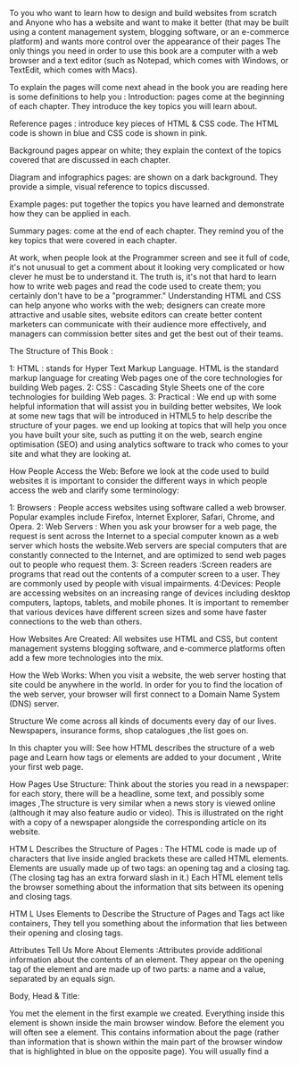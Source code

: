 To you  who want to learn how to design and build websites from scratch and Anyone who has a website and want to make it better   (that may be built using a content management system, blogging software, 
or an e-commerce platform) and wants more control over the appearance of their pages  The only things you need in order to use this book are a computer with a web browser and a text editor
 (such as Notepad, which comes with Windows, or TextEdit, which comes with Macs).

To explain  the pages will come next ahead in the book you are reading here is some definitions to help you :
Introduction: pages come at the beginning of each chapter. They introduce the key topics you will learn about.

Reference pages : introduce key pieces of HTML & CSS code. The HTML code is shown in blue and CSS code is shown in pink.

Background pages appear on white; they explain the context of the topics covered that are discussed in each chapter.

Diagram and infographics pages:  are shown on a dark background. They provide a simple, visual reference to topics discussed.

Example pages:  put together the topics you have learned and demonstrate how they can be applied in each.

Summary pages:  come at the end of each chapter. They remind you of the key topics that were covered in each chapter.


At work, when people look at the Programmer  screen and see it full of code, it's not unusual to get a comment about it looking very complicated or how clever he  must
be to understand it. The truth is, it's not that hard to learn how to write web pages and read the code used to create them; you certainly don't have to be a "programmer."
Understanding HTML and CSS can help anyone who works with the web; designers can create more attractive and usable sites, website editors can create better content
marketers can communicate with their audience more effectively, and managers can commission better sites and get the best out of their teams.

The Structure of This Book :

1: HTML : stands for Hyper Text Markup Language. HTML is the standard markup language for creating Web pages one of the  core technologies for building Web pages.
2: CSS : Cascading Style Sheets   one of the core technologies for building Web pages. 
3: Practical : We end up with some helpful information that will assist you in building better websites, We look at some new tags that will be introduced in HTML5 to help describe the structure of your pages.
we end up looking at topics that will help you once you have built your site, such as putting it on the web, search engine optimisation (SEO) and using analytics software to track who comes to your site and what they are looking at.

How People Access the Web: Before we look at the code used to build websites it is important to consider the different ways in which people access the web and clarify some terminology:

1: Browsers : People access websites using software called a web browser. Popular examples include Firefox, Internet Explorer, Safari, Chrome, and Opera.
2: Web Servers : When you ask your browser for a web page, the request is sent across the Internet to a special computer known as a web server which hosts the website.Web servers are special computers that are constantly 
connected to the Internet, and are optimized to send web pages out to people who request them.
3: Screen readers :Screen readers are programs that read out the contents of a computer screen to a user. They are commonly used by people with visual impairments.
4:Devices: People are accessing websites on an increasing range of devices including desktop computers, laptops, tablets, and mobile phones. It is important to
remember that various devices have different screen sizes and some have faster connections to the web than others.

How Websites Are Created: All websites use HTML and CSS, but content management systems  blogging software, and e-commerce platforms often add a few more technologies into the mix. 

How the Web Works: When you visit a website, the web server hosting that site could be anywhere in the
world. In order for you to find the location of the web server, your browser will first connect to a Domain Name System (DNS) server.





Structure
We come across all kinds of documents every day of our lives. Newspapers, insurance forms, shop catalogues ,the list goes on.

In this chapter you will:
See how HTML describes the structure of a web page  and  Learn how tags or elements are added to your document , Write your first web page.

How Pages Use Structure:
Think about the stories you read in a newspaper: for each story, there will be a headline, some text, and possibly some images ,The structure is very similar when a news story is viewed
online (although it may also feature audio or video). This is illustrated on the right with a copy of a newspaper alongside the corresponding article on its website.

HTM L Describes the Structure of Pages : The HTML code is made up of characters that live inside angled brackets these are called HTML elements. Elements are usually
made up of two tags: an opening tag and a closing tag. (The closing tag has an extra forward slash in it.) Each HTML element tells the browser something about the information that sits between its opening and closing tags.

HTM L Uses Elements to Describe the Structure of Pages and Tags act like containers, They tell you something about the information that lies between their opening and closing tags.

Attributes Tell Us More About Elements :Attributes provide additional information about the contents of an element. 
They appear on the opening tag of the element and are made up of two parts: a name and a value, separated by an equals sign.

Body, Head & Title:
<body> You met the <body> element in the first example we created. Everything inside this element is shown inside the main browser window.
<head> Before the <body> element you will often see a <head> element. This contains information about the page (rather than information that is shown within
the main part of the browser window that is highlighted in blue on the opposite page). You will usually find a <title> element inside the <head> element.
<title> The contents of the <title> element are either shown in the top of the browser, above where you usually type in the URL of the page you want to visit
or on the tab for that page (if your browser uses tabs to allow you to view multiple pages at the same time).


let me guide you throght steps to Creating a Web Page  on a PC:
To create your first web page on a PC, start up Notepad. You can find this by going to:
Start
All Programs (or Programs)
Accessories
Notepad
You might also like to download a free editor called Notepad++ from notepad-plus-plus.org.
Go to the File menu and select Save as... You will need to save the file somewhere you can remember.
Save this file as test.html




Looking at How Other sites are Built you can do that buy opening the page you want to look at and Once you have opened this
page, you can look for the View menu in your browser, and select  the option that says Source or View source.


In end of theis chapter Here is some of the thinge you know about now: 
* HTML pages are text documents.
* HTML uses tags (characters that sit inside angled brackets) to give the information they surround special meaning.
* Tags are often referred to as elements.
* Tags usually come in pairs. The opening tag denotes the start of a piece of content; the closing tag denotes the end.
* Opening tags can carry attributes, which tell us more about the content of that element.
* Attributes require a name and a value.
* To learn HTML you need to know what tags are available for you to use, what they do, and where they can go.


The Evolution of HTML:
- HTML 4 Released 1997
- XHTML 1.0 Released 2000
- HTML5 Released 2000

DOCTYPEs:Because there have beenseveral versions of HTML, each web page should begin with a DOCTYPE declaration to tell a browser which version of HTML
the page is using (althoughbrowsers usually display the page even if it is not included). We will therefore be including one in each example for the rest of the book.

there is a way to wright  Comments in HTML :  <!-- comment goes here -->

ID Attribute: 
Every HTML element can carry the id attribute. It is used to uniquely identify that element from other elements on the page.
The id attribute is known as a global attribute because it can be used on any element.

Class Attribute:
Its value should describe the class it belongs to. In the example on the left, key paragraphs have a class attribute whose value is
important. The class attribute on any element can share the same value. So, in this example, the value of important could be used on headings and links, too.

Block Elements: 
Some elements will always appear to start on a new line in the browser window. These are known as block level elements. Examples of block elements are <h1>, <p>, <ul>, and <li>.

Inline Elements: Some elements will always appear to continue on the same line as their neighbouring elements. These are known as inline elements. Examples of inline elements are <a>, <b>, <em>, and <img>.

Grouping Text &Elements In a Block:
*<div> * : element allows you to group a set of elements together in one block-level box.
*<span>* : The <span> element acts like
an inline equivalent of the <div> element. It is used to either:
1. Contain a section of text where there is no other suitable element to differentiate it from its surrounding text
2. Contain a number of inline elements.

* The most common reason why people use <span> elements is so that they can control the appearance of the content of these elements using CSS *

*<iframe> *:  An iframe is like a little window  that has been cut into your page — and in that window you can see another page. The term iframe is an abbreviation of inline frame.

-src : The src attribute specifies the URL of the page to show in the frame.
-height:  The height attribute specifies the height of the iframe in pixels.
-width:  The width attribute specifies the width of the iframe in pixels.

-scrolling: The scrolling attribute will not be supported in HTML5. In HTML 4 and XHTML, it indicates whether the iframe should
have scrollbars or not. This is important if the page inside the iframe is larger than the space you have allowed for it (using the height and width attributes). 
Scrollbars allow the user to move around the frame to see more content. It can take one of three values: yes (to show scrollbars), no (to hide scrollbars) and auto (to show them only if needed).

-frameborder: The frameborder attribute will not be supported in HTML5. In HTML 4 and XHTML, it indicates whether the frame should have
a border or not. A value of 0 indicates that no border should be shown. A value of 1 indicates that a border should be shown.

-seamless :In HTML5, a new attribute called seamless can be applied to an iframe where scrollbars are not desired. The seamlessattribute (like some other new
HTML5 attributes) does not need a value, but you will often see authors give it a value of seamless. Older browsers do not support the seamless attribute.

# Information About Your Pages:
* <meta> The <meta> element lives inside the <head> element and contains information about that web page.
* description This contains a description of the page. This description is commonly used by search engines to understand what the page is about and should be a maximum of 155 characters.
* keywords This contains a list of commaseparated words that a user might search on to find the page. In practice, this no longer has any noticeable effect on how search engines index your site.
* robots This indicates whether search engines should add this page to their search results or not. A value of noindex can be used if this page should not be added.
A value of nofollow can be used if search engines should add this page in their results but not any pages that it links to.
* author This defines the author of the web page.
* pragma This prevents the browser from caching the page. (That is, storing it locally to save time downloading it on subsequent visits.)
* expires Because browsers often cache the content of a page, the expires option can be used to indicate when the page should expire (and no longer be cached). Note that the date must be specified in the format shown.

### Escape Characters:There are some characters that are used in and reserved by HTML code. (For example, the left and right angled brackets.)

** DOCTYPES tell browsers which version of HTML you are using. 
** You can add comments to your code between the <!-- and --> markers.
** The id and class attributes allow you to identify particular elements.
** The <div> and <span> elements allow you to group block-level and inline elements together.
**  <iframes> cut windows into your web pages through which other pages can be displayed.
**  The <meta> tag allows you to supply all kinds of information about your web page.
**  Escape characters are used to include special characters in your pages such as <, >, 





HTML5 Layout:
HTML5 is introducing a new set of elements that help define the structure of a page.

Traditional HTML Layouts :
For a long time, web page authors used <div> elements to grouptogether related elements on the page (such as the elements that form a header, an article, footer or sidebar). 
Authors used class or id attributes to indicate the role of the <div> element in the structure of the page.

New Html 5 Layout Elements:
HTML5 introduces a new set of elements that allow you to divide up the parts of a page. The names of these elements indicate the kind of content
you will find in them. They are still subject to change, but that has not stopped many web page authors using them already.

Headers & Footers <header> <footer> :
The <header> and <footer> elements can be used for:
**  The main header or footer that appears at the top or bottom of every page on the site.
**  A header or footer for an individual <article> or <section> within the page

- Navigation <nav> : The <nav> element is used to contain the major navigational blocks on the site such as the primary site navigation.
- Articles <article> : The <article> element acts as a container for any section of a page that could stand alone and potentially be syndicated.
- Asides <aside> :  The <aside> element has two purposes, depending on whether it is inside an <article> element or not.
- Sections <section> : The <section> element groups related content together, and typically each section would have its own heading.
- Heading Groups <hgroup> : The purpose of the <hgroup> element is to group together a set of one or more <h1> through <h6> elements so that they are treated as one single heading.
- Figures <figure> <figcaption> :used when the content simply references the element (and not for something that is absolutely integral to the flow of a page).
- Sectioning El ements <div> : the <div> element will remain an important way to group together related elements, because you should not be using these new elements that you have just met for purposes other than those explicitly stated.
- Linking Around Block-Level El ements : HTML5 allows web page authors to place an <a> element around a block level element that contains child elements.  This allows you to turn an entire block into a link. 
This is not a new element in HTML5, but it was not seen as a correct usage of the <a> element in earlier versions of HTML.


## The new HTML5 elements indicate the purpose of different parts of a web page and help to describeits structure.
## The new elements provide clearer code (compared with using multiple <div> elements).
## Older browsers that do not understand HTML5 elements need to be told which elements are block-level elements.
## To make HTML5 elements work in Internet Explorer 8 (and older versions of IE), extra JavaScript is needed, which is available free from Google.




*Who is the Site For? *
**Every website should be designed for the target audience—not just for yourself or the**
**site owner. It is therefore very important to understand who your target audience is.**

*Every Websitew must have a Target Audience: individuals*
**What is the age range of your target audience?**
** Will your site appeal to more women or men? What is the mix?**
** Which country do your visitors live in?**
** Do they live in urban or rural areas?**
** What is the average income of visitors?**
** What level of education do they have?**
** What is their marital or family status?**
** What is their occupation?**
** How many hours do they work per week?**
** How often do they use the web?**
** What kind of device do they use to access the web?**

*Target Audience: Companies*
** What is the size of the company or relevant department?**
** What is the position of people in the company who visit your site?**
** Will visitors be using the site for themselves or for someone else?**
** How large is the budget they control?**

##Why People Visit YOUR Website :
Now that you know who your visitors are, you need to consider why they are coming. While some people will simply chance across your website, most will visit for a specific reason.

##What Your Visitors are Trying to Achieve :
It is unlikely that you will be able to list every reason why someone visits your site but you are looking for key tasks and motivations. This information can help guide your site designs.

##What Information Your Visitors Need :
You know who is coming to your site and why they are coming, so now you need to work out what information they need in order to achieve their goals quickly and effectively.

##How Of ten People Will Visit Your Site :
Some sites benefit from being updated more frequently than others. Some information (such as news) may be constantly changing, while other content remains relatively static.

##Site Maps :
Now that you know what needs to appear on your site, you can start to organize the information into sections or pages.

##WireFrames :
A wireframe is a simple sketch of the key information that needs to go on each page of a site. It shows the hierarchy of the information and how much space it might require.

##Getting your message across using design :
The primary aim of any kind of visual design is to communicate. Organizing and prioritizing information on a page helps users understand its importance and what order to read it in.

##Visual hierarchy :
Visual hierarchy refers to the order in which your eyes perceive what they see. It is created by adding visual contrast between the items being displayed. Items with higher contrast are recognized and processed first.

##grouping and Similarity :
When making sense of a design, we tend to organize visual elements into groups. Grouping related pieces of information together can make a design easier to comprehend.
Here are some ways this can be achieved:
*Proximity
*Closure
*Continuance
*White Space
*color
*Borders

###We naturally observe similarities in design, and things that are similar are perceived to be more related than things that are dissimilar. 
###Repetitionof similar color, size, orientation, texture, font, or shape, suggests that matching elements have similar importance or meaning.

*Designing Navigation :*
Site navigation not only helps people find where they want to go, but also helps them understand what your site is about and how it is organized.
 Good navigation tends to follow these principles: 
1-Concise: the navigation should be quick and easy to read.
2-Clear:Users should be able to predict the kind of information that they will find on the page before clicking on the link.
3-Selective:The primary navigation should only reflect the sections or content of the site.
4-Context :Good navigation provides context. It lets the user know where they are in the website at that moment.
5-Interactive :Each link should be big enough to click on and the appearance of the link should change when the user hovers over each item or clicks on it.
6-Consistent :The more pages a site contains, the larger the number of navigation items there will be. Although secondary navigation will change from page to page, it is best to keep the primary navigation exactly the same.

# *Summry:*
*It's important to understand w XX ho your target audience is, why they would come to your site, what information they want to find and when they are likely to return.
*Site maps allow you to plan the structure of a site.
*Wireframes allow you to organize the information that will need to go on each page.
*Design is about communication. Visual hierarchy helps visitors understand what you are trying to tell them.
*You can differentiate between pieces of information using size, color, and style.
*You can use grouping and similarity to help simplify the information you present.






How JavaScript Makes Web Pager Moreintractive:
- ACCESS CONTENT You can use JavaScript to select any element, attribute, or text from an HTML page. For example:
• Select the text inside all of the <hl> elements on a page
• Select any elements that have a c1ass attribute with a value of note
• Find out what was entered into a text input whose id attribute has a value of email
- MODIFY CONTENT :
You can use JavaScript to add elements, attributes, and text to the page, or remove them. For example:
• Add a paragraph of text after the first <hl> element
• Change the value of c 1 ass attributes to trigger new CSS rules for those elements
• Change the size or position of an <i mg> element 
- PROGRAM RULES:
 You can specify a set of steps for the browser to follow (like a recipe), which allows it to access or change the content of a page. For example:
• A gallery script could check which image a user clicked on and display a larger version of that image.
• A mortgage calculator could collect values from a form, perform calculation, and display repayments.
• An animation could check the dimensions of the browser window and move an image to the bottom of the viewable area (also known as the viewport).
- REACT TO EVENTS :
You can specify that a script should run when a specific event has occurred. For example, it could be run when:
• A button is pressed
• A link is clicked (or tapped) on
• A cursor hovers over an element
• Information is added to a form
• An interval of time has passed
• A web page has finished loading

Being able to change the content of an HTML page while it is loaded in the browser is very powerful. The examples below rely on the ability to:
- Access the content of the page
- Modify the content of the page
- Program rules or instructions the browser can follow
- React to events triggered by the user or browser

In order to teach you JavaScript, this book is divided into two sections:
1-CORE CONCEPTS The first nine chapters introduce you to the basics of programming and the JavaScript language. Along
the way you will learn how it is used to create more engaging, interactive, and usable websites.
2-PRACTICAL A PPLICATIONS By this point you will already have seen many examples of how JavaScript is used on popular
websites. This section brings together all of the techniques you have learned so far, to give you practical demonstrations of how JavaScript is used
by professional developers. Not only will you see a selection of in-depth examples, you will also learn more about the process of designing and writing
scripts from scratch.





Before you learn how to read and write the JavaScript language itself, you need to become familiar with some key
concepts in computer programming. They will be covered in three sections:

A- What is a script and how do I  create one?
B- How do computers fit in with the world around them?
C- How do I write a script for a web page?


*Once you have learned the basics you will be able to understand how the JavaScript*
*language can be used to tell browsers what you want them to do.*

###What is a script and how do I  create one : A script  is a series of instructions that a computer can follow to achieve a goal.
 ####WRITING A SCRIPT To write a script, you need to first state your goal and then list the tasks that need to be completed in order to achieve it.


Start with the big picture of what you want to achieve, and break that down into smaller steps :
1- DEFINE THE GOAL First, you need to define the task you want to achieve. You can think of this as a puzzle for the computer to solve.
2- DESIGN THE SCRIPT To design a script you split the goal out into a series of tasks that are going to be involved in solving this puzzle. This can be represented using a flowchart.
3- CODE EACH STEP Each of the steps needs to be written in a programming language that the compu ter understands. In our case, this is JavaScript.


###You need to learn to "think" like a computer because they solve tasks in different ways than you or I might approach them.

##A-What is a script and how do I  create one? 
 **A script is a series of instructions that the computer can follow in order to achieve a goal.**
 **Each time the script runs, it might only use a subset of all the instructions.**
 **Computers approach tasks in a different way than humans, so your instructions must let the computer solve the task prggrammatically.**
 **To approach writing a script, break down your goal into a series of tasks and then work out each step needed to complete that task (a flowchart can help).**

#B- How do computers fit in with the world around them?
COMPUTERS CREATE MODELS OF THE WORLD USING DATA :
- OBJECTS (THINGS) each  one can have its own :  -Properties  -Events -Methods
- PROPERTIES (CHARACTERISTICS) :Each property has a name and a value, and each of these name/value pairs tells you something about each individual instance of the object.

##METHODS:
**WHAT IS A METHOD : Methods typically represent how people (or other things) interact with an object in the real world.**
** WHAT DOES A METHOD DO? The code for a method can contain lots of instructions that together represent one task.**

###PUTTING IT ALL TOGETHER:
Computers use data to create models of things in the real world. The events, methods, and properties of an object all relate to each other.

####WEB BROWSERS ARE PROGRAMS BUILT USING OBJECTS.
Web browsers create similar models of the web page they are showing and of the browser window that the page is being shown in. 
WINDOW OBJECT
- On the right-hand page you can see a model of a computer with a browser open on the screen.
DOCUMENT OBJECT
- The current web page loaded into each window is modelled using a document object.

THE DOCUMENT OBJECT REPRESENTS AN HTML PAGE:
- Using the document object, you can access and change what content users see on the page and respond to how they interact with it.

####Like other objects that represent real-world things, the document object has:
** PROPERTIES Properties describe characteristics of the current web page (such as the t itle of the page).**
** METHODS Methods perform tasks associated with the document currently loaded in the browser (such as getting information from a specified element or adding new content).**
**EVENTS You can respond to events, such as a user clicking or tapping on an element. **
## HOW A BROWSER SEES A WEB PAGE::
In order to understand how you can change the content of an HTML page using JavaScript, you need to know how a browser interprets the HTML code and applies styling to it:
1- RECEIVE A PAGE AS HTML CODE Each page on a website can be seen as a separate document .
So, the web consists of many sites, each made up of one or more documents.
2- CREATE A MODEL OF THE PAGE AND STORE IT IN MEMORY The model shown on the right
hand page is a representation of one very basic page. Its structure is reminiscent of a family tree. At the top of the
model is a document object, which represents the whole document.
3- USE A RENDERING ENGINE TO SHOW THE PAGE ON SCREEN If there is no CSS, the rendering
engine will apply default styles to HTML elements. However, the HTML code for this example
links to a CSS style sheet, so the browser requests that file and displays the page accordingly.

##B- How do computers fit in with the world around them:
1-computer creates models of the world using data 
To make web pages interactive you need to write code that uses the browsers model of the web page 
2-the models use objects to represents physical things  objects cans have properties that tell us about the object 
3-programmers can weite code to say when this event occurs and run that code 
4-web browsers use HTML markup to create a model of the web page and each element creates its own node which is a kind of object



C- How do I write a script for a web page:

HOW HTML, CSS, & JAVASCRIPT FIT TOGETHER?
- CONTENT LAYER . html files This is where the content of the page lives. The HTML gives the page structure and adds semantics.
- PRESENTATION LAYER .css files The CSS enhances the HTML page with rules that state how the HTML content is presented (backgrounds, borders, box dimensions, colors, fonts, etc.).
- BEHAVIOR LAYER .js files This is where we can change how the page behaves, adding interact ivity. We will aim to keep as much of our JavaScript as possible in separate files.

PROGRESSIVE ENHANCEMENT:

1- HTML ONLY Starting with the HTML layer allows you to focus on the most important thing about your site: its content.
2- HTML+CSS Adding the CSS rules in a separate file keeps rules regarding how the page looks away from the content itself.
3- HTML+CSS+JAVASCRIPT The JavaScript is added last and enhances the usability of the page or the experience of interacting with the site.


CREATING A BASIC JAVASCRIPT:
JavaScript is written in plain text, just like HTML and CSS, so you do not need any new tools to write a script.


##LINKING TO A JAVASCRIPT FILE FROM AN HTML PAGE :
When you want to use JavaScript with a web page, you use the HTML <script> element to tell the browser it is coming across a script. Its s re attribute tells people where the JavaScript file is stored.







 

